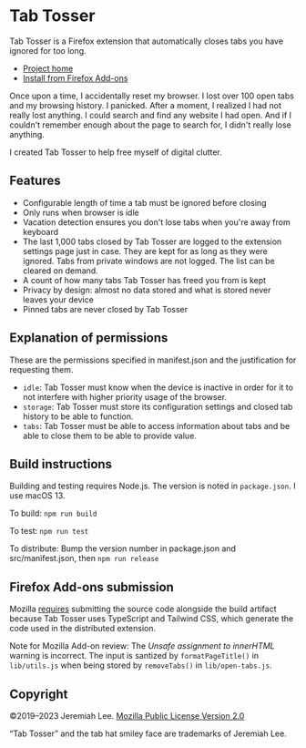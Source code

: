 # Tab Tosser

Tab Tosser is a Firefox extension that automatically closes tabs you have ignored for too long.

- [Project home](https://www.jeremiahlee.com/tab-tosser/)
- [Install from Firefox Add-ons](https://addons.mozilla.org/en-US/firefox/addon/tab-tosser/)

Once upon a time, I accidentally reset my browser. I lost over 100 open tabs and my browsing history. I panicked. After a moment, I realized I had not really lost anything. I could search and find any website I had open. And if I couldn't remember enough about the page to search for, I didn't really lose anything.

I created Tab Tosser to help free myself of digital clutter.

## Features

- Configurable length of time a tab must be ignored before closing
- Only runs when browser is idle
- Vacation detection ensures you don't lose tabs when you're away from keyboard
- The last 1,000 tabs closed by Tab Tosser are logged to the extension settings page just in case. They are kept for as long as they were ignored. Tabs from private windows are not logged. The list can be cleared on demand.
- A count of how many tabs Tab Tosser has freed you from is kept
- Privacy by design: almost no data stored and what is stored never leaves your device
- Pinned tabs are never closed by Tab Tosser

## Explanation of permissions

These are the permissions specified in manifest.json and the justification for requesting them.

- `idle`: Tab Tosser must know when the device is inactive in order for it to not interfere with higher priority usage of the browser.
- `storage`: Tab Tosser must store its configuration settings and closed tab history to be able to function.
- `tabs`: Tab Tosser must be able to access information about tabs and be able to close them to be able to provide value.

## Build instructions

Building and testing requires Node.js. The version is noted in `package.json`. I use macOS 13.

To build: `npm run build`

To test: `npm run test`

To distribute: Bump the version number in package.json and src/manifest.json, then `npm run release`

## Firefox Add-ons submission

Mozilla [requires](https://extensionworkshop.com/documentation/publish/source-code-submission/) submitting the source code alongside the build artifact because Tab Tosser uses TypeScript and Tailwind CSS, which generate the code used in the distributed extension.

Note for Mozilla Add-on review: The _Unsafe assignment to innerHTML_ warning is incorrect. The input is santized by `formatPageTitle()` in `lib/utils.js` when being stored by `removeTabs()` in `lib/open-tabs.js`.

## Copyright

©2019–2023 Jeremiah Lee. [Mozilla Public License Version 2.0](LICENSE.md)

“Tab Tosser” and the tab hat smiley face are trademarks of Jeremiah Lee.
